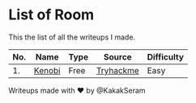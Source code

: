 # List of Room

This the list of all the writeups I made.

|No.|Name|Type|Source|Difficulty|
|---|----|----|------|----------|
|1.|[Kenobi](./Kenobi/README.md)|Free|[Tryhackme](https://tryhackme.com/r/room/kenobi)|Easy|

Writeups made with :heart: by @KakakSeram
